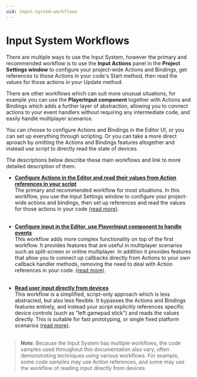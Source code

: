 ```yaml
---
uid: input-system-workflows
---
```


# Input System Workflows

There are multiple ways to use the Input System, however the primary and recommended workflow is to use the **Input Actions** panel in the **Project Settings window** to configure your project-wide Actions and Bindings, get references to those Actions in your code's Start method, then read the values for those actions in your Update method.

There are other workflows which can suit more unusual situations, for example you can use the **PlayerInput component** together with Actions and Bindings which adds a further layer of abstraction, allowing you to connect actions to your event handlers without requiring any intermediate code, and easily handle multiplayer scenarios.

You can choose to configure Actions and Bindings in the Editor UI, or you can set up everything through scripting. Or you can take a more direct aproach by omitting the Actions and Bindings features altogether and instead use script to directly read the state of devices.

The descriptions below describe these main workflows and link to more detailed description of them.



* [**Configure Actions in the Editor and read their values from Action references in your script**](Workflow-ProjectWideActions)<br/>The primary and recommended workflow for most situations. In this workflow, you use the Input Settings window to configure your project-wide actions and bindings, then set up references and read the values for those actions in your code [(read more)](Workflow-ProjectWideActions).<br/><br/>

* [**Configure input in the Editor, use PlayerInput component to handle events**](Workflow-PlayerInput)<br/>This workflow adds more complex functionality on top of the first workflow. It provides features that are useful in multiplayer scenarios such as split-screen or online multiplayer. In addition it provides features that allow you to connect up callbacks directly from Actions to your own callback handler methods, removing the need to deal with Action references in your code. [(read more)](Workflow-PlayerInput).<br/><br/>

* [**Read user input directly from devices**](Workflow-Direct)<br/>This workflow is a simplified, script-only approach which is less abstracted, but also less flexible. It bypasses the Actions and Bindings features entirely, and instead your script explicitly references specific device controls (such as "left gamepad stick") and reads the values directly. This is suitable for fast prototyping, or single fixed platform scenarios [(read more)](Workflow-Direct).<br/><br/>

> **Note**: Because the Input System has multiple workflows, the code samples used throughout this documentation also vary, often demonstrating techniques using various workflows. For example, some code samples may use Action references, and some may use the workflow of reading input directly from devices.
